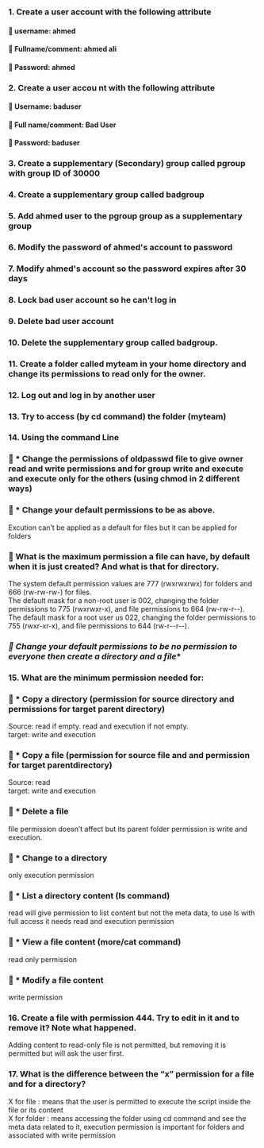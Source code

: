 
### **1. Create a user account with the following attribute**   
####  username: ahmed 
####  Fullname/comment: ahmed ali  
####  Password: ahmed  


### **2. Create a user accou nt with the following attribute**  

####  Username: baduser  
####  Full name/comment: Bad User  
####  Password: baduser  

### **3. Create a supplementary (Secondary) group called pgroup with group ID of 30000**  

### **4. Create a supplementary group called badgroup**  

### **5. Add ahmed user to the pgroup group as a supplementary group**  

### **6. Modify the password of ahmed's account to password**  

### **7. Modify ahmed's account so the password expires after 30 days**  

### **8. Lock bad user account so he can't log in**  

### **9. Delete bad user account**  

### **10. Delete the supplementary group called badgroup.**  

### **11. Create a folder called myteam in your home directory and change its permissions to read only for the owner.**  

### **12. Log out and log in by another user**  

### **13. Try to access (by cd command) the folder (myteam)**  

### **14. Using the command Line**  
### ** * Change the permissions of oldpasswd file to give owner read and write permissions and for group write and execute and execute only for the others (using chmod in 2 different ways)**  

### ** * Change your default permissions to be as above.**  

Excution can’t be applied as a default for files but it can be applied for folders  

### **  What is the maximum permission a file can have, by default when it is just created? And what is that for directory.**  

The system default permission values are 777 (rwxrwxrwx) for folders and 666 (rw-rw-rw-) for files.  
The default mask for a non-root user is 002, changing the folder permissions to 775 (rwxrwxr-x), and file permissions to 664 (rw-rw-r--).  
The default mask for a root user us 022, changing the folder permissions to 755 (rwxr-xr-x), and file permissions to 644 (rw-r--r--).  


### *** Change your default permissions to be no permission to everyone then create a directory and a file**  

### **15. What are the minimum permission needed for:**  
### ** * Copy a directory (permission for source directory and permissions for target parent directory)**  

Source: read if empty. read and execution if not empty.  
target: write and execution  

### ** * Copy a file (permission for source file and and permission for target parentdirectory)**  

Source: read  
target: write and execution  


### ** * Delete a file**  
file permission doesn’t affect but its parent folder permission is write and execution.  

### ** * Change to a directory**  
only execution permission  


### ** * List a directory content (ls command)**  
read will give permission to list content but not the meta data, to use ls with full access it needs read and execution permission  

### ** * View a file content (more/cat command)**  
read only permission  

### ** * Modify a file content**  
write permission  


### **16. Create a file with permission 444. Try to edit in it and to remove it? Note what happened.**  
Adding content to read-only file is not permitted, but removing it is permitted but will ask the user first.  
	
### **17. What is the difference between the “x” permission for a file and for a directory?**  
X for file : means that the user is permitted to execute the script inside the file or its content  
X for folder : means accessing the folder using cd command and see the meta data related to it, execution permission is important for folders and associated with write permission  
